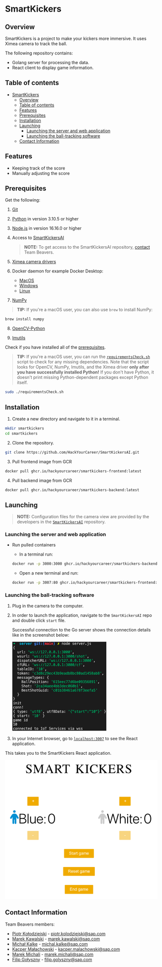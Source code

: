 # SmartKickers

## Overview

SmartKickers is a project to make your kickers more immersive. It uses Ximea camera to track the ball.

The following repository contains:

- Golang server for processing the data.
- React client to display game information.

## Table of contents

- [SmartKickers](#smartkickers)
  - [Overview](#overview)
  - [Table of contents](#table-of-contents)
  - [Features](#features)
  - [Prerequisites](#prerequisites)
  - [Installation](#installation)
  - [Launching](#launching)
    - [Launching the server and web application](#launching-the-server-and-web-application)
    - [Launching the ball-tracking software](#launching-the-ball-tracking-software)
  - [Contact Information](#contact-information)

## Features

- Keeping track of the score
- Manually adjusting the score

## Prerequisites

Get the following:

1. [Git](https://git-scm.com/downloads)
2. [Python](https://www.python.org/downloads/) in version 3.10.5 or higher
3. [Node.js](https://nodejs.org/en/download/) in version 16.16.0 or higher
4. Access to [SmartKickersAI](https://github.com/HackYourCareer/SmartKickersAI)

   > **NOTE:** To get access to the SmartKickersAI repository, [contact](#contact-information) Team Beavers.

5. [Ximea camera drivers](https://www.ximea.com/support/wiki/apis/)
6. Docker daemon for example Docker Desktop:
   - [MacOS](https://docs.docker.com/desktop/install/mac-install/)
   - [Windows](https://docs.docker.com/desktop/install/windows-install/)
   - [Linux](https://docs.docker.com/desktop/install/linux-install/)
7. [NumPy](https://numpy.org/install/)

> **TIP:** If you're a macOS user, you can also use `brew` to install NumPy:

```bash
brew install numpy
```

8. [OpenCV-Python](https://pypi.org/project/opencv-python/)

9. [Imutils](https://pypi.org/project/imutils/)

Check if you have installed all of the [prerequisites](https://github.com/HackYourCareer/SmartKickers#prerequisites).

> **TIP:** If you're a macOS user, you can run the [`requirementsCheck.sh`](requirementsCheck.sh) script to check for any missing dependencies. Note that the script looks for OpenCV, NumPy, Imutils, and the Ximea driver **only after you have successfully installed Python!** If you don't have Python, it doesn't print missing Python-dependent packages except Python itself.

```bash
sudo ./requirementsCheck.sh
```

## Installation

1. Create a new directory and navigate to it in a terminal.

```bash
mkdir smartkickers
cd smartkickers
```

2. Clone the repository.

```bash
git clone https://github.com/HackYourCareer/SmartKickersAI.git
```

3. Pull frontend image from GCR

```bash
docker pull ghcr.io/hackyourcareer/smartkickers-frontend:latest
```

4. Pull backend image from GCR

```bash
docker pull ghcr.io/hackyourcareer/smartkickers-backend:latest
```

## Launching

> **NOTE:** Configuration files for the camera view are provided by the developers in the [`SmartKickersAI`](https://github.com/HackYourCareer/SmartKickersAI/tree/main/LocalServer) repository.

### Launching the server and web application

- Run pulled containers

  - In a terminal run:

  ```bash
  docker run -p 3000:3000 ghcr.io/hackyourcareer/smartkickers-backend:latest
  ```

  - Open a new terminal and run:

  ```bash
  docker run -p 3007:80 ghcr.io/hackyourcareer/smartkickers-frontend:latest
  ```

### Launching the ball-tracking software

1. Plug in the camera to the computer.

2. In order to launch the application, navigate to the `SmartKickersAI` repo and double click `start` file.

   Successful connection to the Go server shows the connection details like in the screenshot below:

   ![Node launch image](assets/nodeLaunch.png "Node launch")

3. In your Internet browser, go to [`localhost:3007`](http://localhost:3007/) to see the React application.

This takes you to the SmartKickers React application.

![React application](assets/reactApp.png "React application")

## Contact Information

Team Beavers members:

- [Piotr Kołodziejski](https://github.com/Pichi00) - piotr.kolodziejski@sap.com
- [Marek Kawalski](https://github.com/marekkawalski) - marek.kawalski@sap.com
- [Michał Kalke](https://github.com/MichalKalke) - michal.kalke@sap.com
- [Kacper Małachowski](https://github.com/KacperMalachowski) - kacper.malachowski@sap.com
- [Marek Michali](https://github.com/MarekMichali) - marek.michali@sap.com
- [Filip Gołyszny](https://github.com/Filip22022) - filip.golyszny@sap.com
